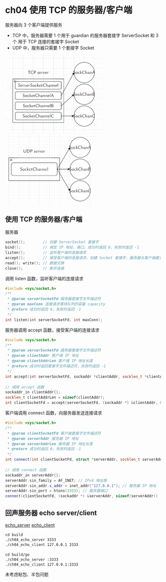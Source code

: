 # ch04 使用 TCP 的服务器/客户端

服务器向 3 个客户端提供服务

- TCP 中，服务器需要 1 个用于 guardian 的服务器套接字 ServerSocket 和 3 个 用于 TCP 连接的套接字 Socket
- UDP 中，服务器只需要 1 个套接字 Socket

<img src="../assets/tcp-server.png" alt="tcp-server" style="zoom:50%;" />

<img src="../assets/udp-server.png" alt="udp-server" style="zoom:50%;" />

## 使用 TCP 的服务器/客户端

服务器

```c++
socket();        // 创建 ServerSocket 套接字
bind();          // 绑定 IP 地址、端口，成功时返回 0，失败时返回 -1
listen();        // 监听客户端的连接请求
accept();        // 接受客户端的连接请求，创建 Socket 套接字，服务器与客户端建立连接
read(); write(); // 数据交换
close();         // 断开连接
```

调用 listen 函数，监听客户端的连接请求

```c++
#include <sys/socket.h>
/**
 * @param serverSocketFd 服务器套接字文件描述符
 * @param maxConn 连接请求等待队列的容量 capacity
 * @return 成功时返回 0，失败时返回 -1
 */
int listen(int serverSocketFd, int maxConn);


```

服务器调用 accept 函数，接受客户端的连接请求

```c++
#include <sys/socket.h>
/**
 * @param serverSocketFd 服务器套接字文件描述符
 * @param clientAddr 客户端 IP 地址
 * @param clientAddrLen 客户端 IP 地址长度
 * @return 成功时返回套接字文件描述符，失败时返回 -1
 */
int accept(int serverSocketFd, sockaddr *clientAddr, socklen_t *clientAddrLen);

// 调用 accept 函数
sockaddr_in clientAddr{};
socklen_t clientAddrLen = sizeof(clientAddr);
int clientSocketFd = accept(serverSocketFd, (sockaddr *) &clientAddr, &clientAddrLen);
```

客户端调用 connect 函数，向服务器发送连接请求

```c++
#include <sys/socket.h>
/**
 * @param clientSocketFd 客户端套接字文件描述符
 * @param serverAddr 服务器 IP 地址
 * @param serverAddrLen 服务器 IP 地址长度
 * @return 成功时返回 0，失败时返回 -1
 */
int connect(int clientSocketFd, struct *serverAddr, socklen_t serverAddrLen);

// 调用 connect 函数
sockaddr_in serverAddr{};
serverAddr.sin_family = AF_INET; // IPv4 地址族
serverAddr.sin_addr.s_addr = inet_addr("127.0.0.1"); // 服务器 IP 地址
serverAddr.sin_port = htons(3333); // 服务器端口
connect(clientSocketFd, (sockaddr *) &serverAddr, sizeof(serverAddr))
```

## 回声服务器 echo server/client

[echo_server](./echo_server.cc)
[echo_client](./echo_client.cc)

```shell
cd build
./ch04_echo_server 3333
./ch04_echo_client 127.0.0.1 3333

cd build/go
./ch04_echo_server :3333
./ch04_echo_client 127.0.0.1:3333
```

未考虑粘包、半包问题
